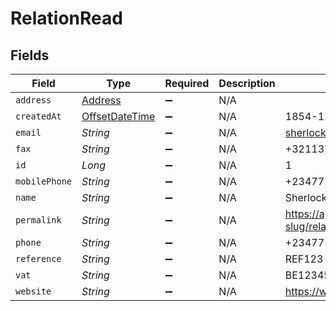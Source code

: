 # RelationRead


## Fields

| Field                                                                                     | Type                                                                                      | Required                                                                                  | Description                                                                               | Example                                                                                   |
| ----------------------------------------------------------------------------------------- | ----------------------------------------------------------------------------------------- | ----------------------------------------------------------------------------------------- | ----------------------------------------------------------------------------------------- | ----------------------------------------------------------------------------------------- |
| `address`                                                                                 | [Address](../../models/shared/Address.md)                                                 | :heavy_minus_sign:                                                                        | N/A                                                                                       |                                                                                           |
| `createdAt`                                                                               | [OffsetDateTime](https://docs.oracle.com/javase/8/docs/api/java/time/OffsetDateTime.html) | :heavy_minus_sign:                                                                        | N/A                                                                                       | 1854-12-13T09:13:02.000Z                                                                  |
| `email`                                                                                   | *String*                                                                                  | :heavy_minus_sign:                                                                        | N/A                                                                                       | sherlock@example.org                                                                      |
| `fax`                                                                                     | *String*                                                                                  | :heavy_minus_sign:                                                                        | N/A                                                                                       | +3211324354                                                                               |
| `id`                                                                                      | *Long*                                                                                    | :heavy_minus_sign:                                                                        | N/A                                                                                       | 1                                                                                         |
| `mobilePhone`                                                                             | *String*                                                                                  | :heavy_minus_sign:                                                                        | N/A                                                                                       | +23477123456                                                                              |
| `name`                                                                                    | *String*                                                                                  | :heavy_minus_sign:                                                                        | N/A                                                                                       | Sherlock Holmes Detective Services                                                        |
| `permalink`                                                                               | *String*                                                                                  | :heavy_minus_sign:                                                                        | N/A                                                                                       | https://app.contractify.io/client/company/company-slug/relations/1                        |
| `phone`                                                                                   | *String*                                                                                  | :heavy_minus_sign:                                                                        | N/A                                                                                       | +23477123456                                                                              |
| `reference`                                                                               | *String*                                                                                  | :heavy_minus_sign:                                                                        | N/A                                                                                       | REF123                                                                                    |
| `vat`                                                                                     | *String*                                                                                  | :heavy_minus_sign:                                                                        | N/A                                                                                       | BE12345678                                                                                |
| `website`                                                                                 | *String*                                                                                  | :heavy_minus_sign:                                                                        | N/A                                                                                       | https://www.example.org                                                                   |